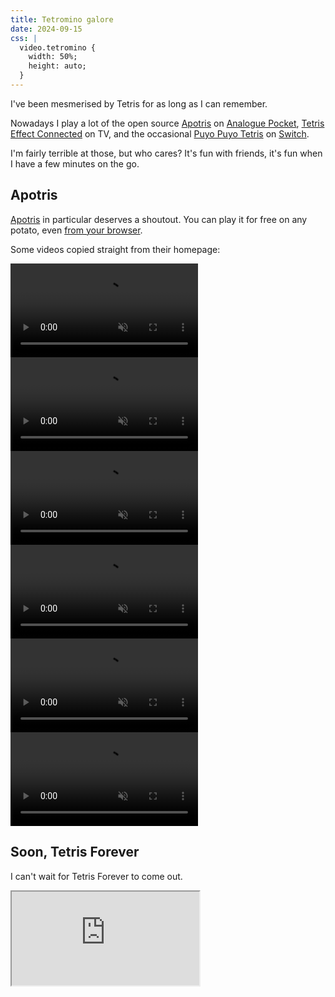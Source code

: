 ```yaml
---
title: Tetromino galore
date: 2024-09-15
css: |
  video.tetromino {
    width: 50%;
    height: auto;
  }
---
```


I've been mesmerised by Tetris for as long as I can remember.

Nowadays I play a lot of the open source [Apotris](https://akouzoukos.com/apotris/) on [Analogue Pocket](https://www.analogue.co/pocket/),
[Tetris Effect Connected](https://www.tetriseffect.game/) on TV, and
the occasional [Puyo Puyo Tetris](https://puyo.sega.com/tetris/) on [Switch](https://www.nintendo.com/switch/).

I'm fairly terrible at those, but who cares? It's fun with friends, it's fun when I have a few minutes on the go.

## Apotris

[Apotris](https://akouzoukos.com/apotris/) in particular deserves a shoutout.
You can play it for free on any potato, even [from your browser](https://akouzoukos.com/apotris/play/).

Some videos copied straight from their homepage:

[<video class="tetromino" src="/assets/apotris/demo1.webm" autoplay muted loop></video>](/assets/apotris/demo1.webm)
[<video class="tetromino" src="/assets/apotris/demo2.webm" autoplay muted loop></video>](/assets/apotris/demo2.webm)
[<video class="tetromino" src="/assets/apotris/demo3.webm" autoplay muted loop></video>](/assets/apotris/demo3.webm)
[<video class="tetromino" src="/assets/apotris/demo4.webm" autoplay muted loop></video>](/assets/apotris/demo4.webm)
[<video class="tetromino" src="/assets/apotris/demo5.webm" autoplay muted loop></video>](/assets/apotris/demo5.webm)
[<video class="tetromino" src="/assets/apotris/demo6.webm" autoplay muted loop></video>](/assets/apotris/demo6.webm)

## Soon, Tetris Forever

I can't wait for Tetris Forever to come out.

<iframe
  loading="lazy"
  src="https://www.youtube-nocookie.com/embed/H_H8CNNMNec"
  allow="accelerometer;autoplay;clipboard-write;encrypted-media;gyroscope;picture-in-picture"
  allowfullscreen
></iframe>
